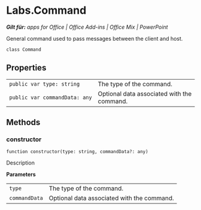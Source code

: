 
# Labs.Command

 _**Gilt für:** apps for Office | Office Add-ins | Office Mix | PowerPoint_

General command used to pass messages between the client and host.

```
class Command
```


## Properties


|||
|:-----|:-----|
| `public var type: string`|The type of the command.|
| `public var commandData: any`|Optional data associated with the command.|

## Methods




### constructor

 `function constructor(type: string, commandData?: any)`

Description

 **Parameters**


|||
|:-----|:-----|
| `type`|The type of the command.|
| `commandData`|Optional data associated with the command.|
